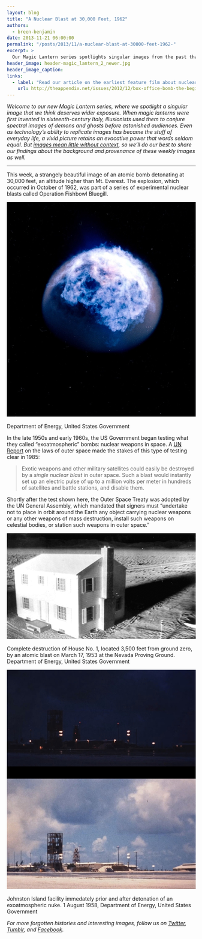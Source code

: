 ```yaml
---
layout: blog
title: "A Nuclear Blast at 30,000 Feet, 1962"
authors:
  - breen-benjamin
date: 2013-11-21 06:00:00
permalink: "/posts/2013/11/a-nuclear-blast-at-30000-feet-1962-"
excerpt: >
  Our Magic Lantern series spotlights singular images from the past that deserve wider exposure. This week: nuclear bombs in space.
header_image: header-magic_lantern_2_newer.jpg
header_image_caption: 
links: 
  - label: "Read our article on the earliest feature film about nuclear weapons, “Box Office Bomb.”"
    url: http://theappendix.net/issues/2012/12/box-office-bomb-the-beginning-or-the-end-1947
---
```

*Welcome to our new *Magic Lantern* series, where we spotlight a singular image that we think deserves wider exposure.  When magic lanterns were first invented in sixteenth-century Italy, illusionists used them to conjure spectral images of demons and ghosts before astonished audiences. Even as technology’s ability to replicate images has became the stuff of everyday life, a vivid picture retains an evocative power that words seldom equal. But [images mean little without context](http://theappendix.net/blog/2012/11/cabinets-of-curiosity:-the-web-as-wunderkammer), so we’ll do our best to share our findings about the background and provenance of these weekly images as well.*

***

This week, a strangely beautiful image of an atomic bomb detonating at 30,000 feet, an altitude higher than Mt. Everest. The explosion, which occurred in October of 1962, was part of a series of experimental nuclear blasts called Operation Fishbowl Bluegill.

<div class="inline-image">
  <a class="fancybox" href="/images/blog/2013/11/tumblr_muze05SLOX1rl1rfao1_1280-large.jpg">
    <img src="/images/blog/2013/11/tumblr_muze05SLOX1rl1rfao1_1280-medium.jpg" width="640" alt="Magic Lantern" />
  </a>
  <p class="caption">
    <span class="credit">
      Department of Energy, United States Government
    </span>
  </p>
</div>

 In the late 1950s and early 1960s, the US Government began testing what they called “exoatmospheric” bombs: nuclear weapons in space. A [UN Report](http://books.google.com/books?id=0gDHK_Xm56oC&pg=PA156&dq=nuclear+blasts+in+space&hl=en&sa=X&ei=5AR3UtCxH7OtsATjxIHoBA&ved=0CDIQ6AEwAQ#v=onepage&q=nuclear%20blasts%20in%20space&f=false) on the laws of outer space made the stakes of this type of testing clear in 1985: 

>Exotic weapons and other military satellites could easily be destroyed by a *single nuclear blast* in outer space. Such a blast would instantly set up an electric pulse of up to a million volts per meter in hundreds of satellites and battle stations, and disable them.

Shortly after the test shown here, the Outer Space Treaty was adopted by the UN General Assembly, which mandated that signers must “undertake not to place in orbit around the Earth any object carrying nuclear weapons or any other weapons of mass destruction, install such weapons on celestial bodies, or station such weapons in outer space.”

<div class="inline-image">
  <a class="fancybox" href="/images/blog/2013/11/tumblr_mvpzjyEMlA1rl1rfao1_500-large.gif">
    <img src="/images/blog/2013/11/tumblr_mvpzjyEMlA1rl1rfao1_500-medium.gif" width="640" alt="Magic Lantern" />
  </a>
  <p class="caption">
    Complete destruction of House No. 1, located 3,500 feet from ground zero, by an atomic blast on March 17, 1953 at the Nevada Proving Ground.
    <span class="credit">
      Department of Energy, United States Government
    </span>
  </p>
</div>

<div class="inline-image">
  <a class="fancybox" href="/images/blog/2013/11/Johnston_Island_facility_immedately_prior_and_after_detonation_of_an_exoatmospheric_nuke._1_August_1958__United_States_Government__Department_of_Energy-large.jpg">
    <img src="/images/blog/2013/11/Johnston_Island_facility_immedately_prior_and_after_detonation_of_an_exoatmospheric_nuke._1_August_1958__United_States_Government__Department_of_Energy-medium.jpg" width="640" alt="Magic Lantern" />
  </a>
  <p class="caption">
    Johnston Island facility immedately prior and after detonation of an exoatmospheric nuke. 1 August 1958,
    <span class="credit">
      Department of Energy, United States Government
    </span>
  </p>
</div>

*For more forgotten histories and interesting images, follow us on [Twitter](https://twitter.com/appendixjournal), [Tumblr](http://tumblr.theappendix.net/), and [Facebook](https://www.facebook.com/TheAppendix).* 